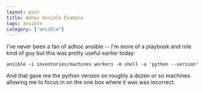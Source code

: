 ```yaml
---
layout: post
title: Adhoc Ansible Example
tags: ansible
category: ["ansible"]
---
```

I've never been a fan of adhoc ansible -- I'm more of a playbook and role kind of guy but this was pretty useful earlier today:

    ansible -i inventories/machines workers -m shell -a 'python --version'
    
And that gave me the python version on roughly a dozen or so machines allowing me to focus in on the one box where it was was incorrect.